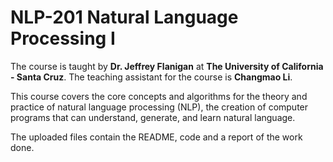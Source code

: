 # NLP-201 Natural Language Processing I

The course is taught by **Dr. Jeffrey Flanigan** at __The University of California - Santa Cruz__.
The teaching assistant for the course is **Changmao Li**.

This course covers the core concepts and algorithms for the theory and practice of natural language processing (NLP), the creation of computer programs that can understand, generate, and learn natural language.

The uploaded files contain the README, code and a report of the work done.
